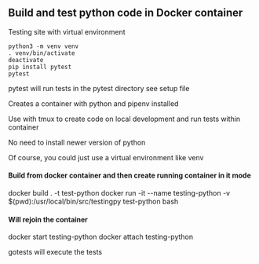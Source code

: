## Build and test python code in Docker container

Testing site with virtual environment

```
python3 -m venv venv
. venv/bin/activate
deactivate
pip install pytest
pytest 
```

pytest will run tests in the pytest directory
see setup file

Creates a container with python and pipenv installed

Use with tmux to create code on local development and run tests within container

No need to install newer version of python

Of course, you could just use a virtual environment like venv


#### Build from docker container and then create running container in it mode
docker build . -t test-python
docker run -it --name testing-python -v $(pwd):/usr/local/bin/src/testingpy test-python bash

#### Will rejoin the container
docker start testing-python
docker attach testing-python

gotests will execute the tests
